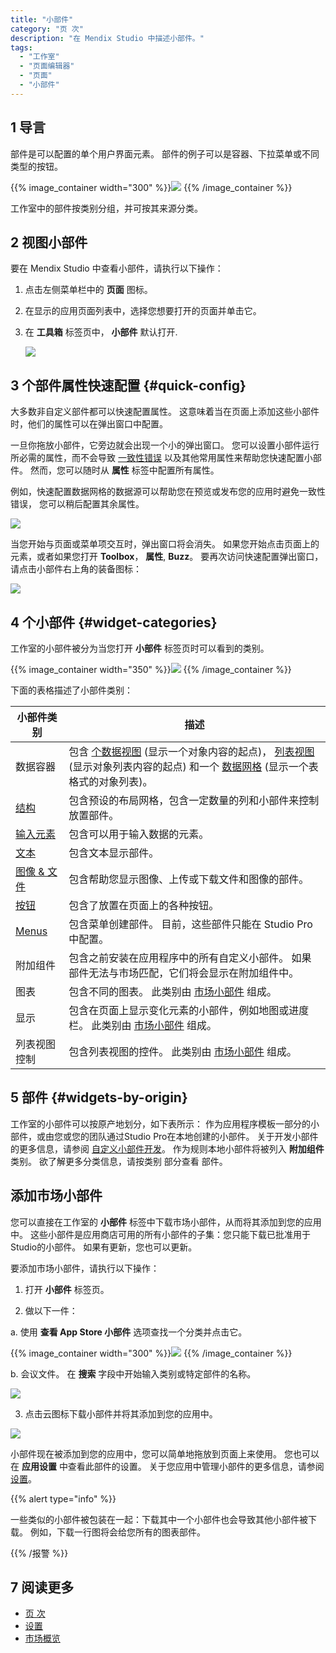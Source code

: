 ```yaml
---
title: "小部件"
category: "页 次"
description: "在 Mendix Studio 中描述小部件。"
tags:
  - "工作室"
  - "页面编辑器"
  - "页面"
  - "小部件"
---
```


## 1 导言

部件是可以配置的单个用户界面元素。 部件的例子可以是容器、下拉菜单或不同类型的按钮。

{{% image_container width="300" %}}![](attachments/page-editor-widgets/widgets-examples.png)
{{% /image_container %}}

工作室中的部件按类别分组，并可按其来源分类。

## 2 视图小部件

要在 Mendix Studio 中查看小部件，请执行以下操作：

1. 点击左侧菜单栏中的 **页面** 图标。

2. 在显示的应用页面列表中，选择您想要打开的页面并单击它。

3. 在 **工具箱** 标签页中， **小部件** 默认打开.

   ![](attachments/page-editor-widgets/toolbox-widgets.png)

## 3 个部件属性快速配置 {#quick-config}

大多数非自定义部件都可以快速配置属性。 这意味着当在页面上添加这些小部件时，他们的属性可以在弹出窗口中配置。

一旦你拖放小部件，它旁边就会出现一个小的弹出窗口。 您可以设置小部件运行所必需的属性，而不会导致 [一致性错误](consistency-errors) 以及其他常用属性来帮助您快速配置小部件。 然而，您可以随时从 **属性** 标签中配置所有属性。

例如，快速配置数据网格的数据源可以帮助您在预览或发布您的应用时避免一致性错误， 您可以稍后配置其余属性。

![](attachments/page-editor-widgets/quick-config.png)

当您开始与页面或菜单项交互时，弹出窗口将会消失。 如果您开始点击页面上的元素，或者如果您打开 **Toolbox**， **属性**, **Buzz**。 要再次访问快速配置弹出窗口，请点击小部件右上角的装备图标：

![](attachments/page-editor-widgets/quick-widget-icon.png)

## 4 个小部件 {#widget-categories}

工作室的小部件被分为当您打开 **小部件** 标签页时可以看到的类别。

{{% image_container width="350" %}}![](attachments/page-editor-widgets/widgets-categories.png)
{{% /image_container %}}

下面的表格描述了小部件类别：

| 小部件类别                                           | 描述                                                                                                                                                                  |
| ----------------------------------------------- | ------------------------------------------------------------------------------------------------------------------------------------------------------------------- |
| 数据容器                                            | 包含 [个数据视图](page-editor-data-view-list-view) (显示一个对象内容的起点)，  [列表视图](page-editor-data-view-list-view) (显示对象列表内容的起点) 和一个 [数据网格](page-editor-data-grid) (显示一个表格式的对象列表)。 |
| [结构](page-editor-widgets-structure)             | 包含预设的布局网格，包含一定数量的列和小部件来控制放置部件。                                                                                                                                      |
| [输入元素](page-editor-widgets-input-elements)      | 包含可以用于输入数据的元素。                                                                                                                                                      |
| [文本](page-editor-widgets-text)                  | 包含文本显示部件。                                                                                                                                                           |
| [图像 & 文件](page-editor-widgets-images-and-files) | 包含帮助您显示图像、上传或下载文件和图像的部件。                                                                                                                                            |
| [按钮](page-editor-widgets-buttons)               | 包含了放置在页面上的各种按钮。                                                                                                                                                     |
| [Menus](/refguide8/menu-widgets)                | 包含菜单创建部件。 目前，这些部件只能在 Studio Pro中配置。                                                                                                                                 |
| 附加组件                                            | 包含之前安装在应用程序中的所有自定义小部件。 如果部件无法与市场匹配，它们将会显示在附加组件中。                                                                                                                    |
| 图表                                              | 包含不同的图表。 此类别由 [市场小部件](#app-store-widgets) 组成。                                                                                                                       |
| 显示                                              | 包含在页面上显示变化元素的小部件，例如地图或进度栏。 此类别由 [市场小部件](#app-store-widgets) 组成。                                                                                                     |
| 列表视图控制                                          | 包含列表视图的控件。 此类别由 [市场小部件](#app-store-widgets) 组成。                                                                                                                     |

## 5 部件 {#widgets-by-origin}

工作室的小部件可以按原产地划分，如下表所示：
作为应用程序模板一部分的小部件，或由您或您的团队通过Studio Pro在本地创建的小部件。 关于开发小部件的更多信息，请参阅 [自定义小部件开发](/howto8/extensibility/widget-development)。 作为规则本地小部件将被列入 **附加组件** 类别。 欲了解更多分类信息，请按类别</a> 部分查看 部件。</td> 

</tr> </tbody> </table> 



## 添加市场小部件

您可以直接在工作室的 **小部件** 标签中下载市场小部件，从而将其添加到您的应用中。 这些小部件是应用商店可用的所有小部件的子集：您只能下载已批准用于Studio的小部件。 如果有更新，您也可以更新。

要添加市场小部件，请执行以下操作：

1. 打开 **小部件** 标签页。

2.  做以下一件： <br />
   
   a. 使用 **查看 App Store 小部件** 选项查找一个分类并点击它。  <br />
   
   {{% image_container width="300" %}}![](attachments/page-editor-widgets/view-app-store-widgets.png)
 {{% /image_container %}}<br />
   
   b. 会议文件。  在 **搜索** 字段中开始输入类别或特定部件的名称。 <br />
   
   ![](attachments/page-editor-widgets/slider.png)

3.  点击云图标下载小部件并将其添加到您的应用中。
   
   ![](attachments/page-editor-widgets/app-store-download.png)

小部件现在被添加到您的应用中，您可以简单地拖放到页面上来使用。 您也可以在 **应用设置** 中查看此部件的设置。  关于您应用中管理小部件的更多信息，请参阅 [设置](settings)。

{{% alert type="info" %}}

一些类似的小部件被包装在一起：下载其中一个小部件也会导致其他小部件被下载。 例如，下载一行图将会给您所有的图表部件。

{{% /报警 %}}



## 7 阅读更多

* [页 次](page-editor)
* [设置](设置)
* [市场概览](/appstore/general/app-store-overview)
